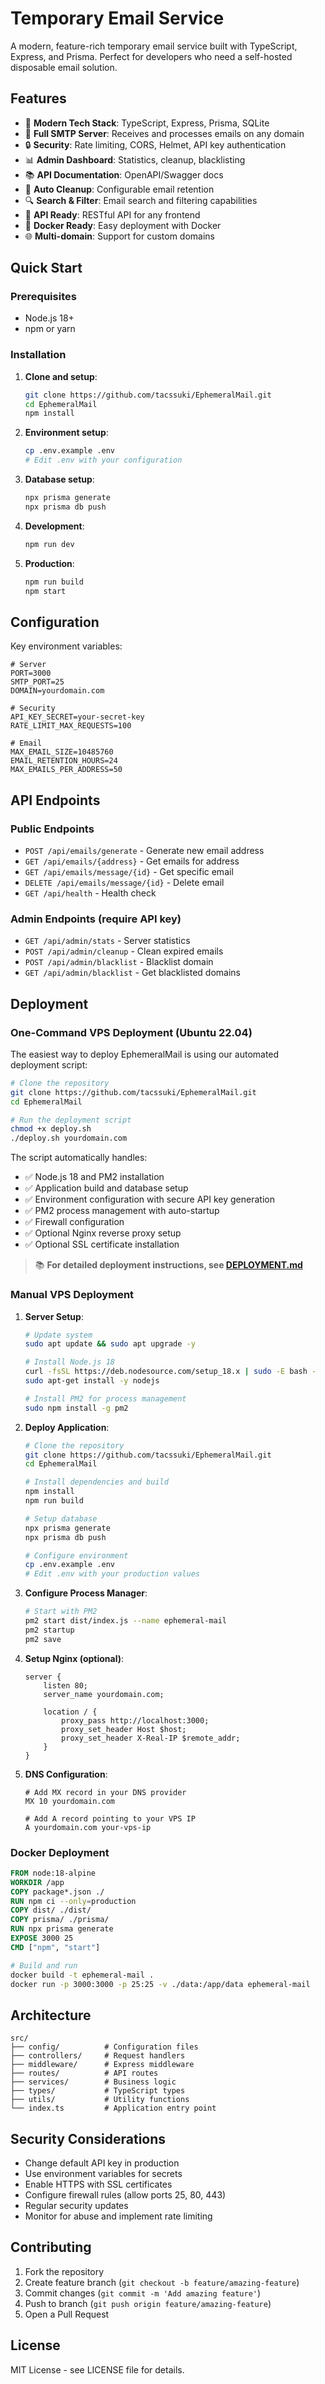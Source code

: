 # Temporary Email Service

A modern, feature-rich temporary email service built with TypeScript, Express, and Prisma. Perfect for developers who need a self-hosted disposable email solution.

## Features

- 🚀 **Modern Tech Stack**: TypeScript, Express, Prisma, SQLite
- 📧 **Full SMTP Server**: Receives and processes emails on any domain
- 🔒 **Security**: Rate limiting, CORS, Helmet, API key authentication
- 📊 **Admin Dashboard**: Statistics, cleanup, blacklisting
- 📚 **API Documentation**: OpenAPI/Swagger docs
- 🧹 **Auto Cleanup**: Configurable email retention
- 🔍 **Search & Filter**: Email search and filtering capabilities
- 📱 **API Ready**: RESTful API for any frontend
- 🐳 **Docker Ready**: Easy deployment with Docker
- 🌐 **Multi-domain**: Support for custom domains

## Quick Start

### Prerequisites

- Node.js 18+ 
- npm or yarn

### Installation

1. **Clone and setup**:  
   ```bash
   git clone https://github.com/tacssuki/EphemeralMail.git
   cd EphemeralMail
   npm install
   ```

2. **Environment setup**:
   ```bash
   cp .env.example .env
   # Edit .env with your configuration
   ```

3. **Database setup**:
   ```bash
   npx prisma generate
   npx prisma db push
   ```

4. **Development**:
   ```bash
   npm run dev
   ```

5. **Production**:
   ```bash
   npm run build
   npm start
   ```

## Configuration

Key environment variables:

```env
# Server
PORT=3000
SMTP_PORT=25
DOMAIN=yourdomain.com

# Security
API_KEY_SECRET=your-secret-key
RATE_LIMIT_MAX_REQUESTS=100

# Email
MAX_EMAIL_SIZE=10485760
EMAIL_RETENTION_HOURS=24
MAX_EMAILS_PER_ADDRESS=50
```

## API Endpoints

### Public Endpoints

- `POST /api/emails/generate` - Generate new email address
- `GET /api/emails/{address}` - Get emails for address
- `GET /api/emails/message/{id}` - Get specific email
- `DELETE /api/emails/message/{id}` - Delete email
- `GET /api/health` - Health check

### Admin Endpoints (require API key)

- `GET /api/admin/stats` - Server statistics
- `POST /api/admin/cleanup` - Clean expired emails
- `POST /api/admin/blacklist` - Blacklist domain
- `GET /api/admin/blacklist` - Get blacklisted domains

## Deployment

### One-Command VPS Deployment (Ubuntu 22.04)

The easiest way to deploy EphemeralMail is using our automated deployment script:

```bash
# Clone the repository
git clone https://github.com/tacssuki/EphemeralMail.git
cd EphemeralMail

# Run the deployment script
chmod +x deploy.sh
./deploy.sh yourdomain.com
```

The script automatically handles:
- ✅ Node.js 18 and PM2 installation
- ✅ Application build and database setup
- ✅ Environment configuration with secure API key generation
- ✅ PM2 process management with auto-startup
- ✅ Firewall configuration
- ✅ Optional Nginx reverse proxy setup
- ✅ Optional SSL certificate installation

> 📚 **For detailed deployment instructions, see [DEPLOYMENT.md](./DEPLOYMENT.md)**

### Manual VPS Deployment

1. **Server Setup**:
   ```bash
   # Update system
   sudo apt update && sudo apt upgrade -y
   
   # Install Node.js 18
   curl -fsSL https://deb.nodesource.com/setup_18.x | sudo -E bash -
   sudo apt-get install -y nodejs
   
   # Install PM2 for process management
   sudo npm install -g pm2
   ```

2. **Deploy Application**:
   ```bash
   # Clone the repository
   git clone https://github.com/tacssuki/EphemeralMail.git
   cd EphemeralMail
   
   # Install dependencies and build
   npm install
   npm run build
   
   # Setup database
   npx prisma generate
   npx prisma db push
   
   # Configure environment
   cp .env.example .env
   # Edit .env with your production values
   ```

3. **Configure Process Manager**:
   ```bash
   # Start with PM2
   pm2 start dist/index.js --name ephemeral-mail
   pm2 startup
   pm2 save
   ```

4. **Setup Nginx (optional)**:
   ```nginx
   server {
       listen 80;
       server_name yourdomain.com;
       
       location / {
           proxy_pass http://localhost:3000;
           proxy_set_header Host $host;
           proxy_set_header X-Real-IP $remote_addr;
       }
   }
   ```

5. **DNS Configuration**:
   ```
   # Add MX record in your DNS provider
   MX 10 yourdomain.com
   
   # Add A record pointing to your VPS IP
   A yourdomain.com your-vps-ip
   ```

### Docker Deployment

```dockerfile
FROM node:18-alpine
WORKDIR /app
COPY package*.json ./
RUN npm ci --only=production
COPY dist/ ./dist/
COPY prisma/ ./prisma/
RUN npx prisma generate
EXPOSE 3000 25
CMD ["npm", "start"]
```

```bash
# Build and run
docker build -t ephemeral-mail .
docker run -p 3000:3000 -p 25:25 -v ./data:/app/data ephemeral-mail
```

## Architecture

```
src/
├── config/          # Configuration files
├── controllers/     # Request handlers
├── middleware/      # Express middleware
├── routes/          # API routes
├── services/        # Business logic
├── types/           # TypeScript types
├── utils/           # Utility functions
└── index.ts         # Application entry point
```

## Security Considerations

- Change default API key in production
- Use environment variables for secrets
- Enable HTTPS with SSL certificates
- Configure firewall rules (allow ports 25, 80, 443)
- Regular security updates
- Monitor for abuse and implement rate limiting

## Contributing

1. Fork the repository
2. Create feature branch (`git checkout -b feature/amazing-feature`)
3. Commit changes (`git commit -m 'Add amazing feature'`)
4. Push to branch (`git push origin feature/amazing-feature`)
5. Open a Pull Request

## License

MIT License - see LICENSE file for details.
